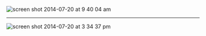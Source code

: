 

![screen shot 2014-07-20 at 9 40 04 am](https://cloud.githubusercontent.com/assets/1994225/3637584/78994e8c-1013-11e4-88e0-4ee4029a0671.png)

***

![screen shot 2014-07-20 at 3 34 37 pm](https://cloud.githubusercontent.com/assets/1994225/3638362/f6c5103a-1044-11e4-8766-681939ea9ad8.png)
